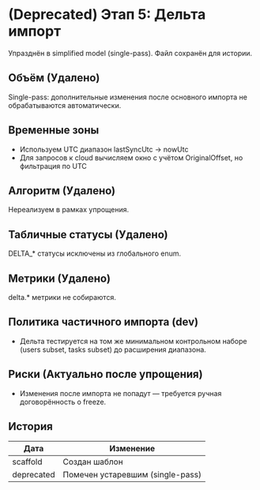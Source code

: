 # (Deprecated) Этап 5: Дельта импорт

Упразднён в simplified model (single-pass). Файл сохранён для истории.

## Объём (Удалено)
Single-pass: дополнительные изменения после основного импорта не обрабатываются автоматически.

## Временные зоны
- Используем UTC диапазон lastSyncUtc -> nowUtc
- Для запросов к cloud вычисляем окно с учётом OriginalOffset, но фильтрация по UTC

## Алгоритм (Удалено)
Нереализуем в рамках упрощения.

## Табличные статусы (Удалено)
DELTA_* статусы исключены из глобального enum.

## Метрики (Удалено)
delta.* метрики не собираются.

## Политика частичного импорта (dev)
- Дельта тестируется на том же минимальном контрольном наборе (users subset, tasks subset) до расширения диапазона.

## Риски (Актуально после упрощения)
- Изменения после импорта не попадут — требуется ручная договорённость о freeze.

## История
| Дата | Изменение |
|------|-----------|
| scaffold | Создан шаблон |
| deprecated | Помечен устаревшим (single-pass) |

